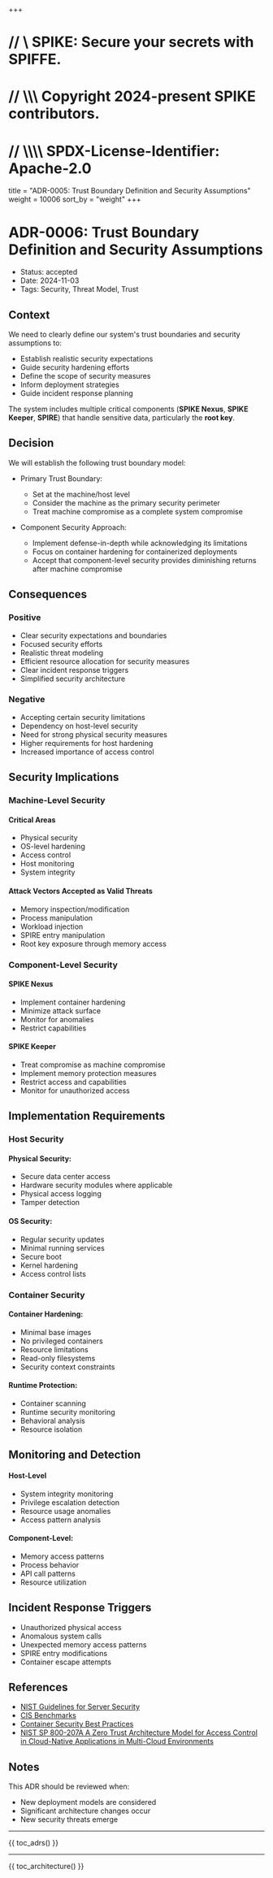 +++
# //    \\ SPIKE: Secure your secrets with SPIFFE.
# //  \\\\\ Copyright 2024-present SPIKE contributors.
# // \\\\\\\ SPDX-License-Identifier: Apache-2.0

title = "ADR-0005: Trust Boundary Definition and Security Assumptions"
weight = 10006
sort_by = "weight"
+++

# ADR-0006: Trust Boundary Definition and Security Assumptions

- Status: accepted
- Date: 2024-11-03
- Tags: Security, Threat Model, Trust

## Context

We need to clearly define our system's trust boundaries and security assumptions 
to:
* Establish realistic security expectations
* Guide security hardening efforts
* Define the scope of security measures
* Inform deployment strategies
* Guide incident response planning

The system includes multiple critical components (**SPIKE Nexus**, 
**SPIKE Keeper**, **SPIRE**) that handle sensitive data, particularly 
the **root key**.

## Decision
We will establish the following trust boundary model:

* Primary Trust Boundary:
  * Set at the machine/host level
  * Consider the machine as the primary security perimeter
  * Treat machine compromise as a complete system compromise

* Component Security Approach:
  * Implement defense-in-depth while acknowledging its limitations
  * Focus on container hardening for containerized deployments
  * Accept that component-level security provides diminishing returns after 
    machine compromise

## Consequences

### Positive
* Clear security expectations and boundaries
* Focused security efforts
* Realistic threat modeling
* Efficient resource allocation for security measures
* Clear incident response triggers
* Simplified security architecture

### Negative
* Accepting certain security limitations
* Dependency on host-level security
* Need for strong physical security measures
* Higher requirements for host hardening
* Increased importance of access control

## Security Implications

### Machine-Level Security

#### Critical Areas
* Physical security
* OS-level hardening
* Access control
* Host monitoring
* System integrity

#### Attack Vectors Accepted as Valid Threats
* Memory inspection/modification
* Process manipulation
* Workload injection
* SPIRE entry manipulation
* Root key exposure through memory access

### Component-Level Security

#### SPIKE Nexus
* Implement container hardening
* Minimize attack surface
* Monitor for anomalies
* Restrict capabilities

#### SPIKE Keeper
* Treat compromise as machine compromise
* Implement memory protection measures
* Restrict access and capabilities
* Monitor for unauthorized access

## Implementation Requirements

### Host Security

#### Physical Security:
* Secure data center access
* Hardware security modules where applicable
* Physical access logging
* Tamper detection

#### OS Security:
* Regular security updates
* Minimal running services
* Secure boot
* Kernel hardening
* Access control lists

### Container Security

#### Container Hardening:
* Minimal base images
* No privileged containers
* Resource limitations
* Read-only filesystems
* Security context constraints

#### Runtime Protection:
* Container scanning
* Runtime security monitoring
* Behavioral analysis
* Resource isolation

## Monitoring and Detection

#### Host-Level
* System integrity monitoring
* Privilege escalation detection
* Resource usage anomalies
* Access pattern analysis

#### Component-Level:
* Memory access patterns
* Process behavior
* API call patterns
* Resource utilization

## Incident Response Triggers
* Unauthorized physical access
* Anomalous system calls
* Unexpected memory access patterns
* SPIRE entry modifications
* Container escape attempts

## References
* [NIST Guidelines for Server Security](https://nvlpubs.nist.gov/nistpubs/legacy/sp/nistspecialpublication800-123.pdf)
* [CIS Benchmarks](https://www.cisecurity.org/cis-benchmarks)
* [Container Security Best Practices](https://cheatsheetseries.owasp.org/cheatsheets/Docker_Security_Cheat_Sheet.html)
* [NIST SP 800-207A A Zero Trust Architecture Model for Access Control 
  in Cloud-Native Applications in Multi-Cloud Environments](https://csrc.nist.gov/pubs/sp/800/207/a/final)

## Notes

This ADR should be reviewed when:
* New deployment models are considered
* Significant architecture changes occur
* New security threats emerge

----

{{ toc_adrs() }}

----

{{ toc_architecture() }}
